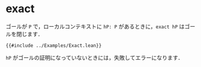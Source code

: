 # exact

ゴールが `P` で，ローカルコンテキストに `hP: P` があるときに，`exact hP` はゴールを閉じます．

```lean
{{#include ../Examples/Exact.lean}}
```

`hP` がゴールの証明になっていないときには，失敗してエラーになります．
